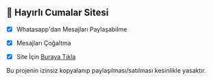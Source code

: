 ## 📑 Hayırlı Cumalar Sitesi 

- [x] Whatasapp'dan Mesajları Paylaşabilme
- [x] Mesajları Çoğaltma 
- [x] Site İçin [Buraya Tıkla](https://hayirlicumalar.vercel.app)


Bu projenin izinsiz kopyalanıp paylaşılması/satılması kesinlikle yasaktır.
